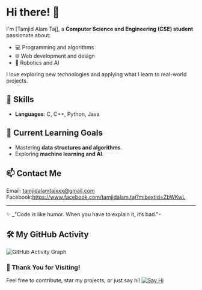 # Hi there! 👋  

I'm [Tamjid Alam Taj], a **Computer Science and Engineering (CSE) student** passionate about:  
- 💻 Programming and algorithms  
- 🌐 Web development and design  
- 🤖 Robotics and AI  

I love exploring new technologies and applying what I learn to real-world projects.


## 🔧 Skills
- **Languages**: C, C++, Python, Java  
 

## 🌱 Current Learning Goals
- Mastering **data structures and algorithms**.  
- Exploring **machine learning and AI**.  


## 📫 Contact Me
  Email: tamjidalamtajxxx@gmail.com 
  Facebook:https://www.facebook.com/tamjidalam.taj?mibextid=ZbWKwL
  
  ---
✨ _"Code is like humor. When you have to explain it, it’s bad."-
## 🛠️ My GitHub Activity
![GitHub Activity Graph](https://github-readme-activity-graph.cyclic.app/graph?username=your-username&theme=github)



### 💌 Thank You for Visiting!
Feel free to contribute, star my projects, or just say hi!
[![Say Hi](https://img.shields.io/badge/-Say%20Hi!-brightgreen?style=for-the-badge)](mailto:your-email@example.com)





